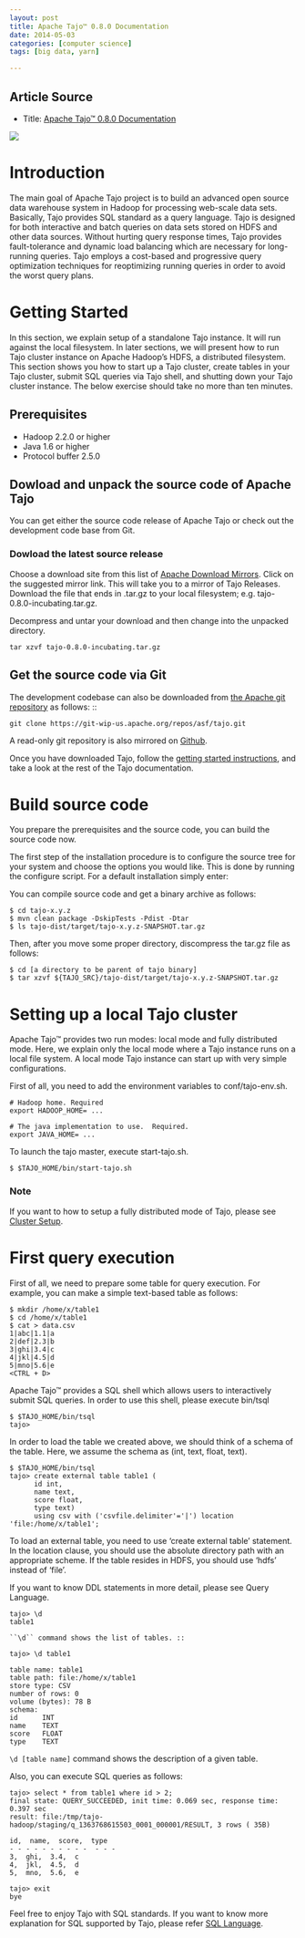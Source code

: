 ```yaml
---
layout: post
title: Apache Tajo™ 0.8.0 Documentation
date: 2014-05-03
categories: [computer science]
tags: [big data, yarn]

---
```


## Article Source
* Title: [Apache Tajo™ 0.8.0 Documentation](http://tajo.apache.org/docs/0.8.0/index.html)

[![](http://sungsoo.github.com/images/tajo-documentation.png)](http://sungsoo.github.com/images/tajo-documentation.png)

# Introduction

The main goal of Apache Tajo project is to build an advanced open source
data warehouse system in Hadoop for processing web-scale data sets. 
Basically, Tajo provides SQL standard as a query language.
Tajo is designed for both interactive and batch queries on data sets
stored on HDFS and other data sources. Without hurting query response
times, Tajo provides fault-tolerance and dynamic load balancing which
are necessary for long-running queries. Tajo employs a cost-based and
progressive query optimization techniques for reoptimizing running
queries in order to avoid the worst query plans.


# Getting Started

In this section, we explain setup of a standalone Tajo instance. It will run against the local filesystem. In later sections, we will present how to run Tajo cluster instance on Apache Hadoop’s HDFS, a distributed filesystem. This section shows you how to start up a Tajo cluster, create tables in your Tajo cluster, submit SQL queries via Tajo shell, and shutting down your Tajo cluster instance. The below exercise should take no more than ten minutes.

## Prerequisites

* Hadoop 2.2.0 or higher
* Java 1.6 or higher
* Protocol buffer 2.5.0

## Dowload and unpack the source code of Apache Tajo


You can get either the source code release of Apache Tajo or check out the development code base from Git.

### Dowload the latest source release

Choose a download site from this list of [Apache Download Mirrors](http://www.apache.org/dyn/closer.cgi/incubator/tajo).
Click on the suggested mirror link. This will take you to a mirror of Tajo Releases. 
Download the file that ends in .tar.gz to your local filesystem; e.g. tajo-0.8.0-incubating.tar.gz. 

Decompress and untar your download and then change into the unpacked directory. 

	tar xzvf tajo-0.8.0-incubating.tar.gz

## Get the source code via Git

The development codebase can also be downloaded from [the Apache git repository](https://git-wip-us.apache.org/repos/asf/tajo.git) as follows: ::

	git clone https://git-wip-us.apache.org/repos/asf/tajo.git

A read-only git repository is also mirrored on [Github](https://github.com/apache/tajo).

Once you have downloaded Tajo, follow the [getting started instructions](http://tajo.apache.org/tajo-0.8.0-doc.html#GettingStarted), and take a look at the rest of the Tajo documentation.

# Build source code
You prepare the prerequisites and the source code, you can build the source code now.

The first step of the installation procedure is to configure the source tree for your system and choose the options you would like. This is done by running the configure script. For a default installation simply enter:

You can compile source code and get a binary archive as follows:

	$ cd tajo-x.y.z
	$ mvn clean package -DskipTests -Pdist -Dtar
	$ ls tajo-dist/target/tajo-x.y.z-SNAPSHOT.tar.gz
	
Then, after you move some proper directory, discompress the tar.gz file as follows:

	$ cd [a directory to be parent of tajo binary]
	$ tar xzvf ${TAJO_SRC}/tajo-dist/target/tajo-x.y.z-SNAPSHOT.tar.gz
	
# Setting up a local Tajo cluster

Apache Tajo™ provides two run modes: local mode and fully distributed mode. Here, we explain only the local mode where a Tajo instance runs on a local file system. A local mode Tajo instance can start up with very simple configurations.

First of all, you need to add the environment variables to conf/tajo-env.sh.

	# Hadoop home. Required
	export HADOOP_HOME= ...

	# The java implementation to use.  Required.
	export JAVA_HOME= ...

To launch the tajo master, execute start-tajo.sh.

	$ $TAJO_HOME/bin/start-tajo.sh

### Note

If you want to how to setup a fully distributed mode of Tajo, please see [Cluster Setup](http://tajo.apache.org/docs/0.8.0/configuration/cluster_setup.html).

# First query execution

First of all, we need to prepare some table for query execution. For example, you can make a simple text-based table as follows:

```
$ mkdir /home/x/table1
$ cd /home/x/table1
$ cat > data.csv
1|abc|1.1|a
2|def|2.3|b
3|ghi|3.4|c
4|jkl|4.5|d
5|mno|5.6|e
<CTRL + D>
```

Apache Tajo™ provides a SQL shell which allows users to interactively submit SQL queries. In order to use this shell, please execute bin/tsql

```
$ $TAJO_HOME/bin/tsql
tajo>
```

In order to load the table we created above, we should think of a schema of the table. Here, we assume the schema as (int, text, float, text).

```
$ $TAJO_HOME/bin/tsql
tajo> create external table table1 (
      id int,
      name text,
      score float,
      type text)
      using csv with ('csvfile.delimiter'='|') location 'file:/home/x/table1';
```
      
To load an external table, you need to use ‘create external table’ statement. In the location clause, you should use the absolute directory path with an appropriate scheme. If the table resides in HDFS, you should use ‘hdfs’ instead of ‘file’.

If you want to know DDL statements in more detail, please see Query Language.

	tajo> \d
	table1

	``\d`` command shows the list of tables. ::

	tajo> \d table1

	table name: table1
	table path: file:/home/x/table1
	store type: CSV
	number of rows: 0
	volume (bytes): 78 B
	schema:
	id      INT
	name    TEXT
	score   FLOAT
	type    TEXT
	
`\d [table name]` command shows the description of a given table.

Also, you can execute SQL queries as follows:


	tajo> select * from table1 where id > 2;
	final state: QUERY_SUCCEEDED, init time: 0.069 sec, response time: 0.397 sec
	result: file:/tmp/tajo-hadoop/staging/q_1363768615503_0001_000001/RESULT, 3 rows ( 35B)

	id,  name,  score,  type
	- - - - - - - - - -  - - -
	3,  ghi,  3.4,  c
	4,  jkl,  4.5,  d
	5,  mno,  5.6,  e

	tajo> exit
	bye
	
Feel free to enjoy Tajo with SQL standards. If you want to know more explanation for SQL supported by Tajo, please refer [SQL Language](http://tajo.apache.org/docs/0.8.0/sql_language.html).


